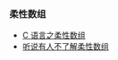 ### 柔性数组
- [C 语言之柔性数组](https://segmentfault.com/a/1190000018205367)
- [听说有人不了解柔性数组](https://zhuanlan.zhihu.com/p/247716877)